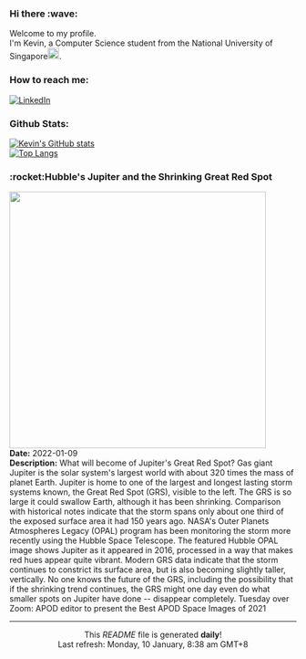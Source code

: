 <h3>Hi there :wave:</h3>

Welcome to my profile.   
I'm Kevin, a Computer Science student from the National University of Singapore<img src="https://img.icons8.com/color/96/000000/singapore-circular.png" width="20px"/>.</p>

<h3>How to reach me: </h3>
<a href="https://www.linkedin.com/in/kevin-foong/"><img alt="LinkedIn" src="https://img.shields.io/badge/linkedin-%230077B5.svg?&style=for-the-badge&logo=linkedin&logoColor=white" /></a> 

<h3>Github Stats: </h3> 

[![Kevin's GitHub stats](https://github-readme-stats.vercel.app/api?username=kevin9foong&theme=tokyonight)](https://github.com/anuraghazra/github-readme-stats) <br/>
[![Top Langs](https://github-readme-stats.vercel.app/api/top-langs/?username=kevin9foong&layout=compact&theme=tokyonight)](https://github.com/anuraghazra/github-readme-stats)

<h3>:rocket:Hubble&#39;s Jupiter and the Shrinking Great Red Spot</h3> 
<img width="450" src="https:&#x2F;&#x2F;apod.nasa.gov&#x2F;apod&#x2F;image&#x2F;2201&#x2F;JupiterOpal_HubbleMasztalerz_1880.jpg" /><br/>
<b>Date:</b> 2022-01-09<br/>
<b>Description:</b> What will become of Jupiter&#39;s Great Red Spot?  Gas giant Jupiter is the solar system&#39;s largest world with about 320 times the mass of planet Earth. Jupiter is home to one of the largest and longest lasting storm systems known, the Great Red Spot (GRS), visible to the left. The GRS is so large it could swallow Earth, although it has been shrinking.  Comparison with historical notes indicate that the storm spans only about one third of the exposed surface area it had 150 years ago. NASA&#39;s Outer Planets Atmospheres Legacy (OPAL) program has been monitoring the storm more recently using the Hubble Space Telescope. The featured Hubble OPAL image shows Jupiter as it appeared in 2016, processed in a way that makes red hues appear quite vibrant. Modern GRS data indicate that the storm continues to constrict its surface area, but is also becoming slightly taller, vertically.  No one knows the future of the GRS, including the possibility that if the shrinking trend continues, the GRS might one day even do what smaller spots on Jupiter have done -- disappear completely.    Tuesday over Zoom: APOD editor to present the Best APOD Space Images of 2021<br/>

------------
<p align="center">This <i>README</i> file is generated <b>daily</b>!</br>
Last refresh: Monday, 10 January, 8:38 am GMT+8<br />